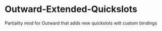 # Outward-Extended-Quickslots
Partiality mod for Outward that adds  new quickslots witt custom bindings
